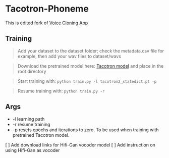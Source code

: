 # Tacotron-Phoneme

This is edited fork of [Voice Cloning App](https://github.com/BenAAndrew/Voice-Cloning-App)

## Training
> Add your dataset to the dataset folder; check the metadata.csv file for example, then add your wav files to dataset/wavs

> Download the pretrained model here: [Tacotron model](https://drive.google.com/file/d/1c5ZTuT7J08wLUoVZ2KkUs_VdZuJ86ZqA/view?usp=sharing) and place in the root directory

> Start training with:
` python train.py -l tacotron2_statedict.pt -p `

> Resume training with:
` python train.py -r `

## Args
* -l learning path
* -r resume training
* -p resets epochs and iterations to zero. To be used when training with pretrained Tacotron model.

[ ] Add download links for Hifi-Gan vocoder model
[ ] Add instruction on using Hifi-Gan as vocoder
